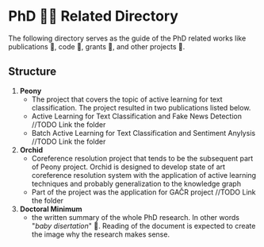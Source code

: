 # PhD 🧑‍🔬 Related Directory

The following directory serves as the guide of the PhD related works like publications 📜, code 💬, grants 💸, and other projects 🚧.

## Structure

1. **Peony**
	* The project that covers the topic of active learning for text classification. The project resulted in two publications listed below.
	* Active Learning for Text Classification and Fake News Detection //TODO Link the folder
	* Batch Active Learning for Text Classification and Sentiment Anylysis //TODO Link the folder
2. **Orchid** 
	* Coreference resolution project that tends to be the subsequent part of Peony project. Orchid is designed to develop state of art coreference resolution system with the application of active learning techniques and probably generalization to the knowledge graph
	* Part of the project was the application for GAČR project //TODO Link the folder
3. **Doctoral Minimum**
	* the written summary of the whole PhD research. In other words "*baby disertation*" 👶. Reading of the document is expected to create the image why the research makes sense.

